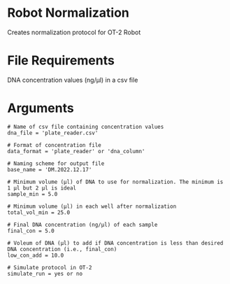 # Robot Normalization
Creates normalization protocol for OT-2 Robot

# File Requirements
DNA concentration values (ng/µl) in a csv file

# Arguments
```
# Name of csv file containing concentration values
dna_file = 'plate_reader.csv'

# Format of concentration file
data_format = 'plate_reader' or 'dna_column'

# Naming scheme for output file
base_name = 'DM.2022.12.17'

# Minimum volume (µl) of DNA to use for normalization. The minimum is 1 µl but 2 µl is ideal
sample_min = 5.0

# Minimum volume (µl) in each well after normalization
total_vol_min = 25.0

# Final DNA concentration (ng/µl) of each sample
final_con = 5.0

# Voleum of DNA (µl) to add if DNA concentration is less than desired DNA concentration (i.e., final_con)
low_con_add = 10.0

# Simulate protocol in OT-2
simulate_run = yes or no
```
